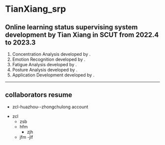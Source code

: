 # TianXiang_srp
## Online learning status supervising system development by Tian Xiang in SCUT from 2022.4 to 2023.3
1. Concentration Analysis developed by .
2. Emotion Recognition developed by .
3. Fatigue Analysis developed by .
4. Posture Analysis developed by .
5. Application Development developed by .
---
## collaborators resume
* zcl-huazhou--zhongchulong account

- zcl
  - zsb
  - hfm
    - zjh
  - jfm
-jlf 

